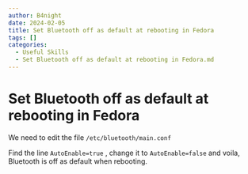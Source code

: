 ```yaml
---
author: B4night
date: 2024-02-05
title: Set Bluetooth off as default at rebooting in Fedora
tags: []
categories:
  - Useful Skills
  - Set Bluetooth off as default at rebooting in Fedora.md
---
```


# Set Bluetooth off as default at rebooting in Fedora

We need to edit the file `/etc/bluetooth/main.conf`

Find the line `AutoEnable=true` , change it to `AutoEnable=false` and voila, Bluetooth is off as default when rebooting.
